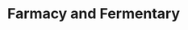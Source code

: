 ---
title: "Farmacy and Fermentary"
url: /charlottetown/farmacy-and-fermentary/
shop: greengrocer
---